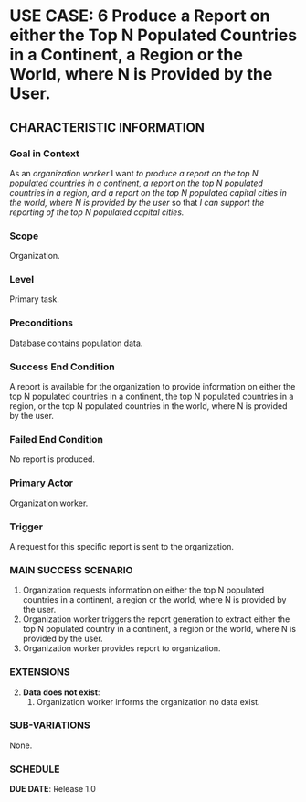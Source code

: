# USE CASE: 6 Produce a Report on either the Top N Populated Countries in a Continent, a Region or the World, where N is Provided by the User.

## CHARACTERISTIC INFORMATION

### Goal in Context
As an *organization worker* I want *to produce a report on the top N populated countries in a continent, a report on the top N populated countries in a region, and a report on the top N populated capital cities in the world, where N is provided by the user* so that *I can support the reporting of the top N populated capital cities.*

### Scope
Organization.

### Level
Primary task.

### Preconditions
Database contains population data.

### Success End Condition
A report is available for the organization to provide information on either the top N populated countries in a continent, the top N populated countries in a region, or the top N populated countries in the world, where N is provided by the user.

### Failed End Condition
No report is produced.

### Primary Actor
Organization worker.

### Trigger
A request for this specific report is sent to the organization.

### MAIN SUCCESS SCENARIO
1. Organization requests information on either the top N populated countries in a continent, a region or the world, where N is provided by the user.
2. Organization worker triggers the report generation to extract either the top N populated country in a continent, a region or the world, where N is provided by the user.
3. Organization worker provides report to organization.

### EXTENSIONS
2. **Data does not exist**:
   1. Organization worker informs the organization no data exist.

### SUB-VARIATIONS
None.

### SCHEDULE
**DUE DATE**: Release 1.0